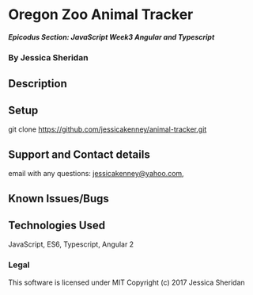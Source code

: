 # Oregon Zoo Animal Tracker 

##### Epicodus Section: JavaScript Week3 Angular and Typescript 

### By Jessica Sheridan

## Description

## Setup
git clone https://github.com/jessicakenney/animal-tracker.git  

## Support and Contact details
email with any questions: jessicakenney@yahoo.com,

## Known Issues/Bugs

## Technologies Used
JavaScript, ES6, Typescript, Angular 2 

### Legal
This software is licensed under MIT Copyright (c) 2017 Jessica Sheridan
